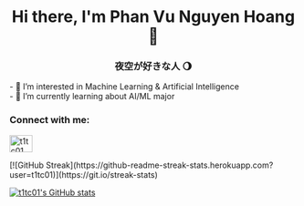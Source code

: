<h1 align="center">Hi there, I'm Phan Vu Nguyen Hoang 👋</h1>
<h3 align="center">夜空が好きな人 🌖</h3>
- 👀 I’m interested in Machine Learning & Artificial Intelligence <br>
- 🌱 I’m currently learning about AI/ML major

<h3 align="left">Connect with me:</h3>
<p align="left">
<a href="https://www.linkedin.com/in/t1tc01/" target="blank"><img align="center" src="https://raw.githubusercontent.com/rahuldkjain/github-profile-readme-generator/master/src/images/icons/Social/linked-in-alt.svg" alt="t1tc01" height="30" width="40" /></a>
</p>
[![GitHub Streak](https://github-readme-streak-stats.herokuapp.com?user=t1tc01)](https://git.io/streak-stats) <br>

[![t1tc01's GitHub stats](https://github-readme-stats.vercel.app/api?username=t1tc01&show_icons=true)](https://github.com/anuraghazra/github-readme-stats)


